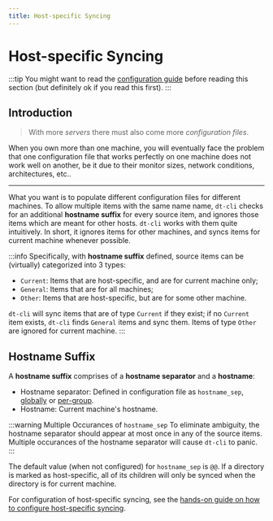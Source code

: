 ```yaml
---
title: Host-specific Syncing
---
```


# Host-specific Syncing

:::tip
You might want to read the [configuration guide](/config/guide/) before
reading this section (but definitely ok if you read this first).
:::

## Introduction

> With more _servers_ there must also come more _configuration files_.

When you own more than one machine, you will eventually face the problem that
one configuration file that works perfectly on one machine does not work well
on another, be it due to their monitor sizes, network conditions,
architectures, etc..

---

What you want is to populate different configuration files for different
machines.  To allow multiple items with the same name name, `dt-cli` checks
for an additional **hostname suffix** for every source item, and ignores
those items which are meant for other hosts.  `dt-cli` works with them quite
intuitively.  In short, it ignores items for other machines, and syncs items
for current machine whenever possible.

:::info
Specifically, with **hostname suffix** defined, source items can be (virtually)
categorized into 3 types:

- `Current`: Items that are host-specific, and are for current machine only;
- `General`: Items that are for all machines;
- `Other`: Items that are host-specific, but are for some other machine.

`dt-cli` will sync items that are of type `Current` if they exist;
if no `Current` item exists, `dt-cli` finds `General` items and sync them.
Items of type `Other` are ignored for current machine.
:::

## Hostname Suffix

A **hostname suffix** comprises of a **hostname separator** and a
**hostname**:

- Hostname separator: Defined in configuration file as `hostname_sep`,
  [globally](/config/key-references#hostname-sep) or
  [per-group](/config/key-references#hostname-sep-1).
- Hostname: Current machine's hostname.

:::warning Multiple Occurances of <code>hostname_sep</code>
To eliminate ambiguity, the hostname separator should appear at most once
in any of the source items.  Multiple occurances of the hostname separator
will cause `dt-cli` to panic.
:::

The default value (when not configured) for `hostname_sep` is `@@`.  If a
directory is marked as host-specific, all of its children will only be synced
when the directory is for current machine.

For configuration of host-specific syncing, see the [hands-on guide on how to
configure host-specific syncing](/config/guide/host-specific).

